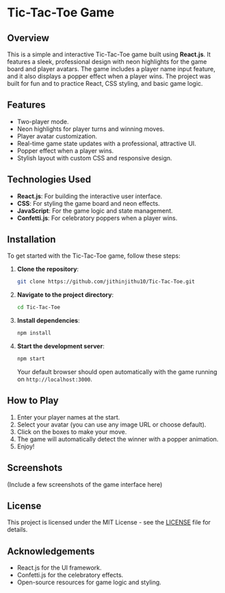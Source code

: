 # Tic-Tac-Toe Game

## Overview
This is a simple and interactive Tic-Tac-Toe game built using **React.js**. It features a sleek, professional design with neon highlights for the game board and player avatars. The game includes a player name input feature, and it also displays a popper effect when a player wins. The project was built for fun and to practice React, CSS styling, and basic game logic.

## Features
- Two-player mode.
- Neon highlights for player turns and winning moves.
- Player avatar customization.
- Real-time game state updates with a professional, attractive UI.
- Popper effect when a player wins.
- Stylish layout with custom CSS and responsive design.

## Technologies Used
- **React.js**: For building the interactive user interface.
- **CSS**: For styling the game board and neon effects.
- **JavaScript**: For the game logic and state management.
- **Confetti.js**: For celebratory poppers when a player wins.

## Installation
To get started with the Tic-Tac-Toe game, follow these steps:

1. **Clone the repository**:
    ```bash
    git clone https://github.com/jithinjithu10/Tic-Tac-Toe.git
    ```

2. **Navigate to the project directory**:
    ```bash
    cd Tic-Tac-Toe
    ```

3. **Install dependencies**:
    ```bash
    npm install
    ```

4. **Start the development server**:
    ```bash
    npm start
    ```

   Your default browser should open automatically with the game running on `http://localhost:3000`.

## How to Play
1. Enter your player names at the start.
2. Select your avatar (you can use any image URL or choose default).
3. Click on the boxes to make your move.
4. The game will automatically detect the winner with a popper animation.
5. Enjoy!

## Screenshots
(Include a few screenshots of the game interface here)

## License
This project is licensed under the MIT License - see the [LICENSE](LICENSE) file for details.

## Acknowledgements
- React.js for the UI framework.
- Confetti.js for the celebratory effects.
- Open-source resources for game logic and styling.
